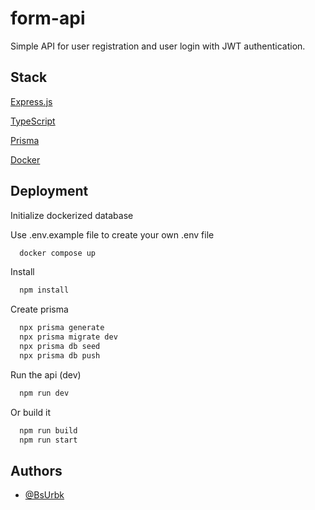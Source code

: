 
# form-api

Simple API for user registration and user login with JWT authentication.


## Stack

[Express.js](https://expressjs.com/)

[TypeScript](https://www.typescriptlang.org/)

[Prisma](https://www.prisma.io/)

[Docker](https://www.docker.com/)
## Deployment

Initialize dockerized database

Use .env.example file to create your own .env file

```bash
  docker compose up
```

Install

```bash
  npm install
```
Create prisma

```bash
  npx prisma generate
  npx prisma migrate dev
  npx prisma db seed
  npx prisma db push
```

Run the api (dev)

```bash
  npm run dev
```
Or build it

```bash
  npm run build
  npm run start
```


## Authors

- [@BsUrbk](https://www.github.com/BsUrbk)

